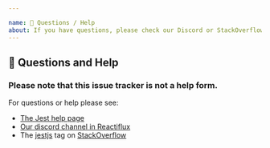 ```yaml
---

name: 💬 Questions / Help
about: If you have questions, please check our Discord or StackOverflow
---
```


## 💬 Questions and Help

### Please note that this issue tracker is not a help form.

For questions or help please see:

* [The Jest help page](https://facebook.github.io/jest/en/help.html)
* [Our discord channel in Reactiflux](https://discord.gg/MWRhKCj)
* The [jestjs](https://stackoverflow.com/questions/tagged/jestjs) tag on
  [StackOverflow](https://stackoverflow.com/questions/ask)
